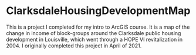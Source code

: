 # ClarksdaleHousingDevelopmentMap
This is a project I completed for my intro to ArcGIS course. It is a map of the change in income of block-groups around the Clarksdale public housing development in Louisville, which went through a HOPE VI revitalization in 2004. I originally completed this project in April of 2021.
